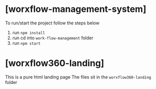 # [worxflow-management-system]

To run/start the project follow the steps below
1. run `npm install`
2. run cd into `work-flow-management` folder
3. run `npm start`

# [worxflow360-landing]
This is a pure html landing page
The files sit in the `worxflow360-landing` folder
